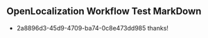 ## OpenLocalization Workflow Test MarkDown
* 2a8896d3-45d9-4709-ba74-0c8e473dd985 thanks!

<!--HONumber=Jul16_HO4-->



